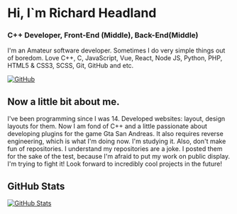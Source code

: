 # Hi, I`m Richard Headland

### C++ Developer, Front-End (Middle), Back-End(Middle)

I'm an Amateur software developer. Sometimes I do very simple things out of boredom. Love C++, C, JavaScript, Vue, React, Node JS, Python, PHP, HTML5 & CSS3, SCSS, Git, GitHub and etc.

[![GitHub](https://img.shields.io/badge/GitHub-CoderCye-orange)](https://github.com/CoderCye)

## Now a little bit about me.

I've been programming since I was 14. Developed websites: layout, design layouts for them. Now I am fond of C++ and a little passionate about developing plugins for the game Gta San Andreas. It also requires reverse engineering, which is what I'm doing now. I'm studying it. Also, don't make fun of repositories. I understand my repositories are a joke. I posted them for the sake of the test, because I'm afraid to put my work on public display. I'm trying to fight it! Look forward to incredibly cool projects in the future!

## GitHub Stats

[![GitHub Stats](https://github-readme-stats.vercel.app/api?username=codercye&show_icons=true)](https://github.com/CoderCye)
